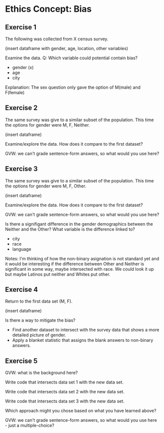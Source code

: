 # Ethics Concept: Bias

## Exercise 1

The following was collected from X census survey.

(insert dataframe with gender, age, location, other variables)

Examine the data. Q: Which variable could potential contain bias?
- gender (x)
- age
- city

Explanation: The sex question only gave the option of M(male) and F(female)

## Exercise 2

The same survey was give to a similar subset of the population. This time the options for gender were M, F, Neither.

(insert dataframe)

Examine/explore the data. How does it compare to the first dataset?

GVW: we can't grade sentence-form answers, so what would you use here?

## Exercise 3

The same survey was give to a similar subset of the population. This time the options for gender were M, F, Other.

(insert dataframe)

Examine/explore the data. How does it compare to the first dataset?

GVW: we can't grade sentence-form answers, so what would you use here?

Is there a signifigant difference in the gender demographics between the Neither and the Other?
What variable is the difference linked to?
- city
- race
- language

Notes: I'm thinking of how the non-binary asignation is not standard yet and it would be interesting if the difference between Other and Neither is significant in some way, maybe intersected with race. We could look it up but maybe Latinos put neither and Whites put other.

## Exercise 4

Return to the first data set (M, F).

(insert dataframe)

Is there a way to mitigate the bias?
- Find another dataset to intersect with the survey data that shows a more detailed picture of gender.
- Apply a blanket statistic that assigns the blank answers to non-binary answers. 

## Exercise 5

GVW: what is the background here?

Write code that intersects data set 1 with the new data set.

Write code that intersects data set 2 with the new data set.

Write code that intersects data set 3 with the new data set.

Which approach might you chose based on what you have learned above?

GVW: we can't grade sentence-form answers, so what would you use here - just a multiple-choice?
